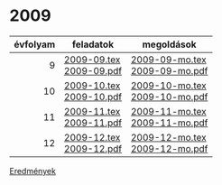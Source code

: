 # 2009

| évfolyam | feladatok | megoldások |
|---:|---|---|
| 9|[2009-09.tex](2009-09.tex) <br> [2009-09.pdf](2009-09.pdf) | [2009-09-mo.tex](2009-09-mo.tex) <br> [2009-09-mo.pdf](2009-09-mo.pdf)|
| 10|[2009-10.tex](2009-10.tex) <br> [2009-10.pdf](2009-10.pdf) | [2009-10-mo.tex](2009-10-mo.tex) <br> [2009-10-mo.pdf](2009-09-mo.pdf)|
| 11|[2009-11.tex](2009-11.tex) <br> [2009-11.pdf](2009-11.pdf) | [2009-11-mo.tex](2009-11-mo.tex) <br> [2009-11-mo.pdf](2009-09-mo.pdf)|
| 12|[2009-12.tex](2009-12.tex) <br> [2009-12.pdf](2009-12.pdf) | [2009-12-mo.tex](2009-12-mo.tex) <br> [2009-12-mo.pdf](2009-09-mo.pdf)|

[Eredmények](eredmenyek-2009.md)
